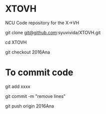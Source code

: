 # XTOVH
NCU Code repository for the X->VH

git clone git@github.com:syuvivida/XTOVH.git 

cd XTOVH

git checkout 2016Ana


# To commit code

git add xxxx

git commit -m "remove lines"

git push origin 2016Ana


